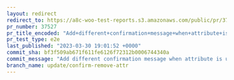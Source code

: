 ```yaml
---
layout: redirect
redirect_to: https://a8c-woo-test-reports.s3.amazonaws.com/public/pr/37527/e2e/index.html
pr_number: 37527
pr_title_encoded: "Add+different+confirmation+message+when+attribute+is+used+in+a+variation"
pr_test_type: e2e
last_published: "2023-03-30 19:01:52 +0000"
commit_sha: bf3f509ab671f611fe6126f72312b0006744340a
commit_message: "Add different confirmation message when attribute is used in a variation"
branch_name: update/confirm-remove-attr
---
```

